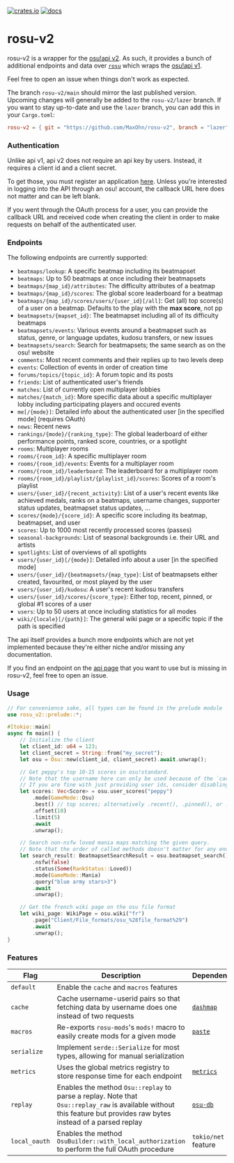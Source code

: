 [![crates.io](https://img.shields.io/crates/v/rosu-v2.svg)](https://crates.io/crates/rosu-v2) [![docs](https://docs.rs/rosu-v2/badge.svg)](https://docs.rs/rosu-v2)

# rosu-v2

<!-- cargo-rdme start -->

rosu-v2 is a wrapper for the [osu!api v2].
As such, it provides a bunch of additional endpoints and data over [`rosu`] which wraps the [osu!api v1].

Feel free to open an issue when things don't work as expected.

The branch `rosu-v2/main` should mirror the last published version. Upcoming changes
will generally be added to the `rosu-v2/lazer` branch. If you want to stay up-to-date
and use the `lazer` branch, you can add this in your `Cargo.toml`:

```toml
rosu-v2 = { git = "https://github.com/MaxOhn/rosu-v2", branch = "lazer" }
```

### Authentication

Unlike api v1, api v2 does not require an api key by users. Instead, it requires a client id and a client secret.

To get those, you must register an application [here](https://osu.ppy.sh/home/account/edit#new-oauth-application).
Unless you're interested in logging into the API through an osu! account, the callback URL here does not matter and can be left blank.

If you went through the OAuth process for a user, you can provide the callback URL and received code
when creating the client in order to make requests on behalf of the authenticated user.

### Endpoints

The following endpoints are currently supported:

- `beatmaps/lookup`: A specific beatmap including its beatmapset
- `beatmaps`: Up to 50 beatmaps at once including their beatmapsets
- `beatmaps/{map_id}/attributes`: The difficulty attributes of a beatmap
- `beatmaps/{map_id}/scores`: The global score leaderboard for a beatmap
- `beatmaps/{map_id}/scores/users/{user_id}[/all]`: Get (all) top score(s) of a user on a beatmap. Defaults to the play with the __max score__, not pp
- `beatmapsets/{mapset_id}`: The beatmapset including all of its difficulty beatmaps
- `beatmapsets/events`: Various events around a beatmapset such as status, genre, or language updates, kudosu transfers, or new issues
- `beatmapsets/search`: Search for beatmapsets; the same search as on the osu! website
- `comments`: Most recent comments and their replies up to two levels deep
- `events`: Collection of events in order of creation time
- `forums/topics/{topic_id}`: A forum topic and its posts
- `friends`: List of authenticated user's friends
- `matches`: List of currently open multiplayer lobbies
- `matches/{match_id}`: More specific data about a specific multiplayer lobby including participating players and occured events
- `me[/{mode}]`: Detailed info about the authenticated user [in the specified mode] (requires OAuth)
- `news`: Recent news
- `rankings/{mode}/{ranking_type}`: The global leaderboard of either performance points, ranked score, countries, or a spotlight
- `rooms`: Multiplayer rooms
- `rooms/{room_id}`: A specific multiplayer room
- `rooms/{room_id}/events`: Events for a multiplayer room
- `rooms/{room_id}/leaderboard`: The leaderboard for a multiplayer room
- `rooms/{room_id}/playlist/{playlist_id}/scores`: Scores of a room's playlist
- `users/{user_id}/{recent_activity}`: List of a user's recent events like achieved medals, ranks on a beatmaps, username changes, supporter status updates, beatmapset status updates, ...
- `scores/{mode}/{score_id}`: A specific score including its beatmap, beatmapset, and user
- `scores`: Up to 1000 most recently processed scores (passes)
- `seasonal-backgrounds`: List of seasonal backgrounds i.e. their URL and artists
- `spotlights`: List of overviews of all spotlights
- `users/{user_id}[/{mode}]`: Detailed info about a user [in the specified mode]
- `users/{user_id}/{beatmapsets/{map_type}`: List of beatmapsets either created, favourited, or most played by the user
- `users/{user_id}/kudosu`: A user's recent kudosu transfers
- `users/{user_id}/scores/{score_type}`: Either top, recent, pinned, or global #1 scores of a user
- `users`: Up to 50 users at once including statistics for all modes
- `wiki/{locale}[/{path}]`: The general wiki page or a specific topic if the path is specified

The api itself provides a bunch more endpoints which are not yet implemented because they're either niche and/or missing any documentation.

If you find an endpoint on the [api page](https://osu.ppy.sh/docs/index.html) that you want to use but is missing in rosu-v2, feel free to open an issue.

### Usage

```rust
// For convenience sake, all types can be found in the prelude module
use rosu_v2::prelude::*;

#[tokio::main]
async fn main() {
    // Initialize the client
    let client_id: u64 = 123;
    let client_secret = String::from("my_secret");
    let osu = Osu::new(client_id, client_secret).await.unwrap();

    // Get peppy's top 10-15 scores in osu!standard.
    // Note that the username here can only be used because of the `cache` feature.
    // If you are fine with just providing user ids, consider disabling this feature.
    let scores: Vec<Score> = osu.user_scores("peppy")
        .mode(GameMode::Osu)
        .best() // top scores; alternatively .recent(), .pinned(), or .firsts()
        .offset(10)
        .limit(5)
        .await
        .unwrap();

    // Search non-nsfw loved mania maps matching the given query.
    // Note that the order of called methods doesn't matter for any endpoint.
    let search_result: BeatmapsetSearchResult = osu.beatmapset_search()
        .nsfw(false)
        .status(Some(RankStatus::Loved))
        .mode(GameMode::Mania)
        .query("blue army stars>3")
        .await
        .unwrap();

    // Get the french wiki page on the osu file format
    let wiki_page: WikiPage = osu.wiki("fr")
        .page("Client/File_formats/osu_%28file_format%29")
        .await
        .unwrap();
}
```

### Features

| Flag          | Description                              | Dependencies
| ------------- | ---------------------------------------- | ------------
| `default`     | Enable the `cache` and `macros` features |
| `cache`       | Cache username-userid pairs so that fetching data by username does one instead of two requests | [`dashmap`]
| `macros`      | Re-exports `rosu-mods`'s `mods!` macro to easily create mods for a given mode | [`paste`]
| `serialize`   | Implement `serde::Serialize` for most types, allowing for manual serialization |
| `metrics`     | Uses the global metrics registry to store response time for each endpoint | [`metrics`]
| `replay`      | Enables the method `Osu::replay` to parse a replay. Note that `Osu::replay_raw` is available without this feature but provides raw bytes instead of a parsed replay | [`osu-db`]
| `local_oauth` | Enables the method `OsuBuilder::with_local_authorization` to perform the full OAuth procedure | `tokio/net` feature

[osu!api v2]: https://osu.ppy.sh/docs/index.html
[`rosu`]: https://github.com/MaxOhn/rosu
[osu!api v1]: https://github.com/ppy/osu-api/wiki
[`dashmap`]: https://docs.rs/dashmap
[`paste`]: https://docs.rs/paste
[`metrics`]: https://docs.rs/metrics
[`osu-db`]: https://docs.rs/osu-db

<!-- cargo-rdme end -->
